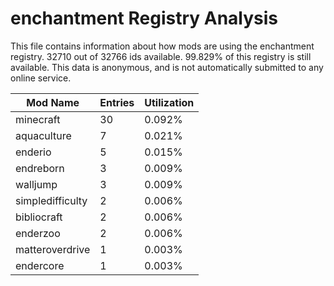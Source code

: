 # enchantment Registry Analysis

This file contains information about how mods are using the enchantment
registry. 32710 out of 32766 ids available. 99.829% of this registry is still
available. This data is anonymous, and is not automatically submitted to any
online service.


| Mod Name         | Entries | Utilization |
|------------------|---------|-------------|
| minecraft        | 30      | 0.092%      |
| aquaculture      | 7       | 0.021%      |
| enderio          | 5       | 0.015%      |
| endreborn        | 3       | 0.009%      |
| walljump         | 3       | 0.009%      |
| simpledifficulty | 2       | 0.006%      |
| bibliocraft      | 2       | 0.006%      |
| enderzoo         | 2       | 0.006%      |
| matteroverdrive  | 1       | 0.003%      |
| endercore        | 1       | 0.003%      |
